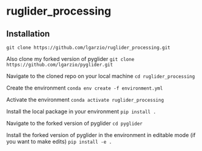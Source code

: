 # ruglider_processing

## Installation

`git clone https://github.com/lgarzio/ruglider_processing.git`

Also clone my forked version of pyglider
`git clone https://github.com/lgarzio/pyglider.git`

Navigate to the cloned repo on your local machine
`cd ruglider_processing`

Create the environment
`conda env create -f environment.yml`

Activate the environment
`conda activate ruglider_processing`

Install the local package in your environment
`pip install .`

Navigate to the forked version of pyglider
`cd pyglider`

Install the forked version of pyglider in the environment in editable mode (if you want to make edits)
`pip install -e .`